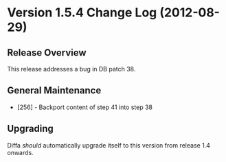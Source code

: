 # Version 1.5.4 Change Log (2012-08-29)

## Release Overview

This release addresses a bug in DB patch 38.

## General Maintenance

* [256] - Backport content of step 41 into step 38

## Upgrading

Diffa _should_ automatically upgrade itself to this version from release 1.4 onwards.
